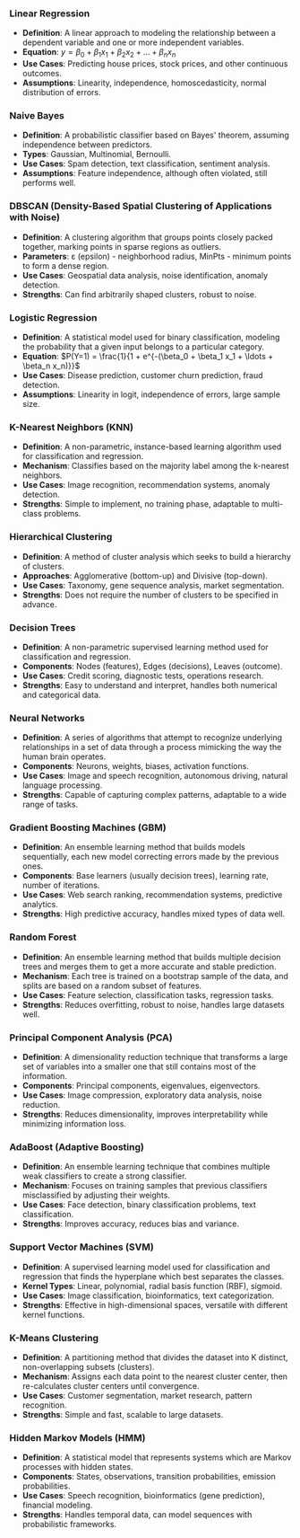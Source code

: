 ### Linear Regression
- **Definition**: A linear approach to modeling the relationship between a dependent variable and one or more independent variables.
- **Equation**: $y = \beta_0 + \beta_1 x_1 + \beta_2 x_2 + \ldots + \beta_n x_n$
- **Use Cases**: Predicting house prices, stock prices, and other continuous outcomes.
- **Assumptions**: Linearity, independence, homoscedasticity, normal distribution of errors.

### Naive Bayes
- **Definition**: A probabilistic classifier based on Bayes' theorem, assuming independence between predictors.
- **Types**: Gaussian, Multinomial, Bernoulli.
- **Use Cases**: Spam detection, text classification, sentiment analysis.
- **Assumptions**: Feature independence, although often violated, still performs well.

### DBSCAN (Density-Based Spatial Clustering of Applications with Noise)
- **Definition**: A clustering algorithm that groups points closely packed together, marking points in sparse regions as outliers.
- **Parameters**: ε (epsilon) - neighborhood radius, MinPts - minimum points to form a dense region.
- **Use Cases**: Geospatial data analysis, noise identification, anomaly detection.
- **Strengths**: Can find arbitrarily shaped clusters, robust to noise.

### Logistic Regression
- **Definition**: A statistical model used for binary classification, modeling the probability that a given input belongs to a particular category.
- **Equation**: $P(Y=1) = \frac{1}{1 + e^{-(\beta_0 + \beta_1 x_1 + \ldots + \beta_n x_n)}}$
- **Use Cases**: Disease prediction, customer churn prediction, fraud detection.
- **Assumptions**: Linearity in logit, independence of errors, large sample size.

### K-Nearest Neighbors (KNN)
- **Definition**: A non-parametric, instance-based learning algorithm used for classification and regression.
- **Mechanism**: Classifies based on the majority label among the k-nearest neighbors.
- **Use Cases**: Image recognition, recommendation systems, anomaly detection.
- **Strengths**: Simple to implement, no training phase, adaptable to multi-class problems.

### Hierarchical Clustering
- **Definition**: A method of cluster analysis which seeks to build a hierarchy of clusters.
- **Approaches**: Agglomerative (bottom-up) and Divisive (top-down).
- **Use Cases**: Taxonomy, gene sequence analysis, market segmentation.
- **Strengths**: Does not require the number of clusters to be specified in advance.

### Decision Trees
- **Definition**: A non-parametric supervised learning method used for classification and regression.
- **Components**: Nodes (features), Edges (decisions), Leaves (outcome).
- **Use Cases**: Credit scoring, diagnostic tests, operations research.
- **Strengths**: Easy to understand and interpret, handles both numerical and categorical data.

### Neural Networks
- **Definition**: A series of algorithms that attempt to recognize underlying relationships in a set of data through a process mimicking the way the human brain operates.
- **Components**: Neurons, weights, biases, activation functions.
- **Use Cases**: Image and speech recognition, autonomous driving, natural language processing.
- **Strengths**: Capable of capturing complex patterns, adaptable to a wide range of tasks.

### Gradient Boosting Machines (GBM)
- **Definition**: An ensemble learning method that builds models sequentially, each new model correcting errors made by the previous ones.
- **Components**: Base learners (usually decision trees), learning rate, number of iterations.
- **Use Cases**: Web search ranking, recommendation systems, predictive analytics.
- **Strengths**: High predictive accuracy, handles mixed types of data well.

### Random Forest
- **Definition**: An ensemble learning method that builds multiple decision trees and merges them to get a more accurate and stable prediction.
- **Mechanism**: Each tree is trained on a bootstrap sample of the data, and splits are based on a random subset of features.
- **Use Cases**: Feature selection, classification tasks, regression tasks.
- **Strengths**: Reduces overfitting, robust to noise, handles large datasets well.

### Principal Component Analysis (PCA)
- **Definition**: A dimensionality reduction technique that transforms a large set of variables into a smaller one that still contains most of the information.
- **Components**: Principal components, eigenvalues, eigenvectors.
- **Use Cases**: Image compression, exploratory data analysis, noise reduction.
- **Strengths**: Reduces dimensionality, improves interpretability while minimizing information loss.

### AdaBoost (Adaptive Boosting)
- **Definition**: An ensemble learning technique that combines multiple weak classifiers to create a strong classifier.
- **Mechanism**: Focuses on training samples that previous classifiers misclassified by adjusting their weights.
- **Use Cases**: Face detection, binary classification problems, text classification.
- **Strengths**: Improves accuracy, reduces bias and variance.

### Support Vector Machines (SVM)
- **Definition**: A supervised learning model used for classification and regression that finds the hyperplane which best separates the classes.
- **Kernel Types**: Linear, polynomial, radial basis function (RBF), sigmoid.
- **Use Cases**: Image classification, bioinformatics, text categorization.
- **Strengths**: Effective in high-dimensional spaces, versatile with different kernel functions.

### K-Means Clustering
- **Definition**: A partitioning method that divides the dataset into K distinct, non-overlapping subsets (clusters).
- **Mechanism**: Assigns each data point to the nearest cluster center, then re-calculates cluster centers until convergence.
- **Use Cases**: Customer segmentation, market research, pattern recognition.
- **Strengths**: Simple and fast, scalable to large datasets.

### Hidden Markov Models (HMM)
- **Definition**: A statistical model that represents systems which are Markov processes with hidden states.
- **Components**: States, observations, transition probabilities, emission probabilities.
- **Use Cases**: Speech recognition, bioinformatics (gene prediction), financial modeling.
- **Strengths**: Handles temporal data, can model sequences with probabilistic frameworks.

